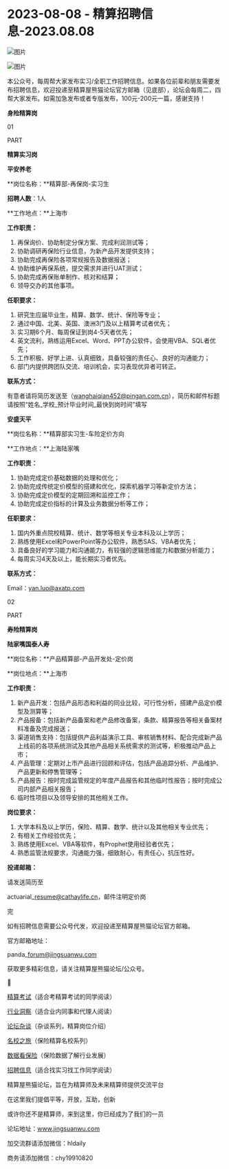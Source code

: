 # 2023-08-08 - 精算招聘信息-2023.08.08

![图片](https://mmbiz.qpic.cn/mmbiz_jpg/PVTr5cqOmdsiaicIRGthO3IhpdkibrFUWVU1xAtP9ZY24c0vAhCVJo55thjfrfia19NvibyVvich2UW9I8vGCty5LxNw/640?wx_fmt=jpeg&tp=webp&wxfrom=5&wx_lazy=1)

![图片](https://mmbiz.qpic.cn/mmbiz_png/7QRTvkK2qC63c02mKcsfAaJ8sNcicTvg22UkHHibvKiasFS9FS6E4FeV0Dibe7as7h4tm8p7EfNfI06adlGbL2icYjw/640?wx_fmt=png&tp=webp&wxfrom=5&wx_lazy=1)

本公众号，每周帮大家发布实习/全职工作招聘信息。如果各位前辈和朋友需要发布招聘信息，欢迎投递至精算屋熊猫论坛官方邮箱（见底部），论坛会每周二，四帮大家发布。如需加急发布或者专版发布，100元-200元一篇，感谢支持！

**身险精算岗**

01

PART

**精算实习岗**

****平安养老****

**岗位名称：**精算部-再保岗-实习生

**招聘人数**：1人

**工作地点：**上海市

**工作职责：**

1. 再保询价、协助制定分保方案、完成利润测试等；
2. 协助调研再保险行业信息，为新产品开发提供支持；
3. 协助完成再保险各项常规报告及数据报送；
4. 协助维护再保系统，提交需求并进行UAT测试；
5. 协助完成再保账单制作、核对和结算；
6. 领导交办的其他事项。

**任职要求：**

1. 研究生应届毕业生，精算、数学、统计、保险等专业；
2. 通过中国、北美、英国、澳洲3门及以上精算考试者优先；
3. 实习期6个月、每周保证到岗4-5天者优先；
4. 英文流利，熟练运用Excel、Word、PPT办公软件，会使用VBA、SQL者优先；
5. 工作积极、好学上进、认真细致，具备较强的责任心、良好的沟通能力；
6. 部门内提供跨团队交流、培训机会，实习表现优异者可转正。

**联系方式：**

有意者请将简历发送至（wanghaiqian452@pingan.com.cn），简历和邮件标题请按照“姓名\_学校\_预计毕业时间\_最快到岗时间”填写

****﻿安盛天平****

**岗位名称：**精算部实习生-车险定价方向

**工作地点：**上海陆家嘴

**工作职责：**

1. 协助完成定价基础数据的处理和优化；
2. 协助完成传统定价模型的搭建和优化，探索机器学习等新定价方法；
3. 协助完成定价模型的定期回溯和监控工作；
4. 协助完成定价指标的计算及业务数据分析等工作；

**任职要求：**

1. 国内外重点院校精算、统计、数学等相关专业本科及以上学历；
2. 熟练使用Excel和PowerPoint等办公软件，熟悉SAS、VBA者优先；
3. 具备良好的学习能力和沟通能力，有较强的逻辑思维能力和数据分析能力；
4. 每周实习4天及以上，能长期实习者优先。

**联系方式：**

Email：yan.luo@axatp.com

02

PART

**寿险精算岗**

**陆家嘴国泰人寿**

**岗位名称：**产品精算部-产品开发处-定价岗

**岗位地点：**上海市

**工作职责：**

1. 新产品开发：包括产品形态和利益的同业比较，可行性分析，搭建产品定价模型及测算等；
2. 产品报备：包括新产品备案和老产品修改备案，条款、精算报告等相关备案材料准备及完成报送；
3. 渠道销售支持：包括提供产品利益演示工具、审核销售材料、配合完成新产品上线前的各项系统测试及其他产品相关系统需求的测试等，积极推动产品上市；
4. 产品管理：定期对上市产品进行回顾和评估，包括产品追踪分析、产品维护、产品更新和停售管理等；
5. 产品报告：按时完成监管规定的年度产品报告和其他临时性报告；按时完成公司内部产品相关报告；
6. 临时性项目以及领导安排的其他相关工作。

**岗位要求：**

1. 大学本科及以上学历，保险、精算、数学、统计以及其他相关专业优先；
2. 有相关工作经验优先；
3. 熟练使用Excel、VBA等软件，有Prophet使用经验者优先；
4. 熟悉监管法规要求，沟通能力强，细致耐心，有责任心，抗压性好。

**投递邮箱：**

请发送简历至

actuarial\_resume@cathaylife.cn，邮件注明定价岗


完

如有招聘信息需要公众号代发，欢迎投递至精算屋熊猫论坛官方邮箱。

官方邮箱地址：

panda\_forum@jingsuanwu.com

获取更多精彩信息，请关注精算屋熊猫论坛/公众号。


👀

[精算考试](https://mp.weixin.qq.com/mp/appmsgalbum?__biz=MzIyMjA5MzUwMg==&action=getalbum&album_id=1466144252454764546#wechat_redirect)（适合考精算考试的同学阅读）

[行业洞察](https://mp.weixin.qq.com/mp/appmsgalbum?__biz=MzIyMjA5MzUwMg==&action=getalbum&album_id=1466140974488748032#wechat_redirect)（适合业内同事和代理人阅读）

[论坛杂谈](https://mp.weixin.qq.com/mp/appmsgalbum?__biz=MzIyMjA5MzUwMg==&action=getalbum&album_id=1466151460148084736#wechat_redirect)（杂谈系列，精算岗位介绍）

[名校之旅](https://mp.weixin.qq.com/mp/appmsgalbum?__biz=MzIyMjA5MzUwMg==&action=getalbum&album_id=1466147283460161538#wechat_redirect)（保险精算名校系列）

[数据看保险](https://mp.weixin.qq.com/mp/appmsgalbum?__biz=MzIyMjA5MzUwMg==&action=getalbum&album_id=2002358913534328835#wechat_redirect)（保险数据了解行业发展）

[招聘信息](https://mp.weixin.qq.com/mp/appmsgalbum?__biz=MzIyMjA5MzUwMg==&action=getalbum&album_id=1466154141080092675#wechat_redirect)（适合找实习找工作同学阅读）

精算屋熊猫论坛，旨在为精算师及未来精算师提供交流平台

在这里我们提倡平等，开放，互助，创新

或许你还不是精算师，来到这里，你已经成为了我们的一员

论坛地址：www.jingsuanwu.com

加交流群请添加微信：hldaily

商务请添加微信：chy19910820